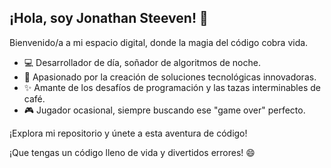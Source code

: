 ## ¡Hola, soy Jonathan Steeven! 👋

Bienvenido/a a mi espacio digital, donde la magia del código cobra vida.

- 💻 Desarrollador de día, soñador de algoritmos de noche.
- 🚀 Apasionado por la creación de soluciones tecnológicas innovadoras.
- ✨ Amante de los desafíos de programación y las tazas interminables de café.
- 🎮 Jugador ocasional, siempre buscando ese "game over" perfecto.

¡Explora mi repositorio y únete a esta aventura de código!

¡Que tengas un código lleno de vida y divertidos errores! 😄
